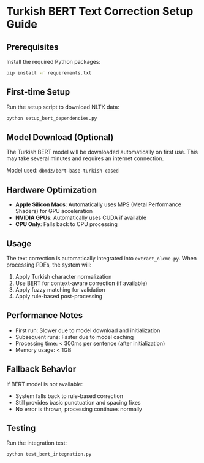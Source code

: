 # Turkish BERT Text Correction Setup Guide

## Prerequisites

Install the required Python packages:
```bash
pip install -r requirements.txt
```

## First-time Setup

Run the setup script to download NLTK data:
```bash
python setup_bert_dependencies.py
```

## Model Download (Optional)

The Turkish BERT model will be downloaded automatically on first use.
This may take several minutes and requires an internet connection.

Model used: `dbmdz/bert-base-turkish-cased`

## Hardware Optimization

- **Apple Silicon Macs**: Automatically uses MPS (Metal Performance Shaders) for GPU acceleration
- **NVIDIA GPUs**: Automatically uses CUDA if available
- **CPU Only**: Falls back to CPU processing

## Usage

The text correction is automatically integrated into `extract_olcme.py`.
When processing PDFs, the system will:

1. Apply Turkish character normalization
2. Use BERT for context-aware correction (if available)
3. Apply fuzzy matching for validation
4. Apply rule-based post-processing

## Performance Notes

- First run: Slower due to model download and initialization
- Subsequent runs: Faster due to model caching
- Processing time: < 300ms per sentence (after initialization)
- Memory usage: < 1GB

## Fallback Behavior

If BERT model is not available:
- System falls back to rule-based correction
- Still provides basic punctuation and spacing fixes
- No error is thrown, processing continues normally

## Testing

Run the integration test:
```bash
python test_bert_integration.py
```
